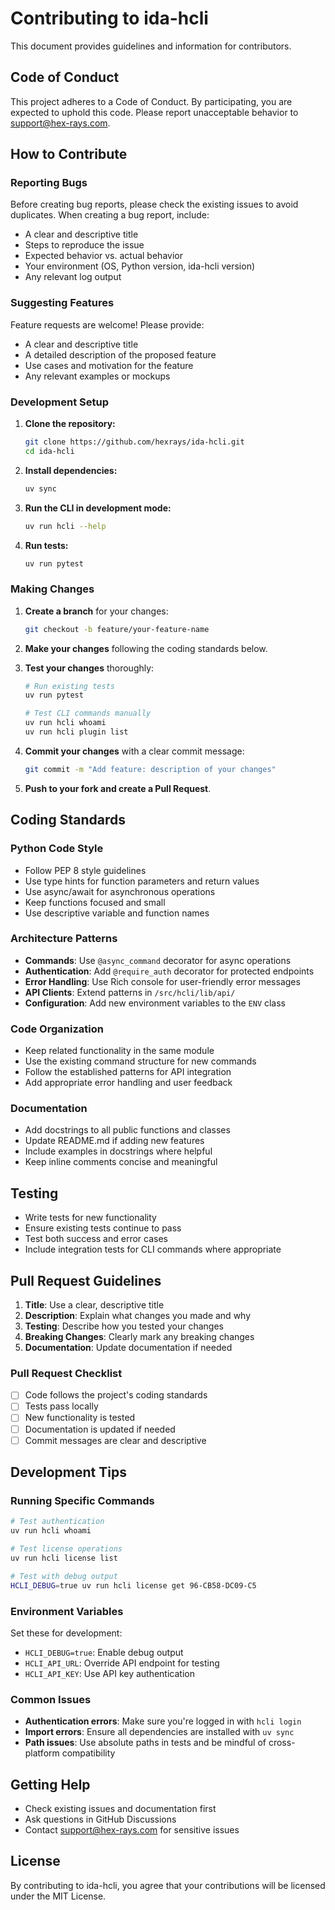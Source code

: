 # Contributing to ida-hcli

This document provides guidelines and information for contributors.

## Code of Conduct

This project adheres to a Code of Conduct. By participating, you are expected to uphold this code. Please report unacceptable behavior to support@hex-rays.com.

## How to Contribute

### Reporting Bugs

Before creating bug reports, please check the existing issues to avoid duplicates. When creating a bug report, include:

- A clear and descriptive title
- Steps to reproduce the issue
- Expected behavior vs. actual behavior
- Your environment (OS, Python version, ida-hcli version)
- Any relevant log output

### Suggesting Features

Feature requests are welcome! Please provide:

- A clear and descriptive title
- A detailed description of the proposed feature
- Use cases and motivation for the feature
- Any relevant examples or mockups

### Development Setup

1. **Clone the repository:**
   ```bash
   git clone https://github.com/hexrays/ida-hcli.git
   cd ida-hcli
   ```

2. **Install dependencies:**
   ```bash
   uv sync
   ```

3. **Run the CLI in development mode:**
   ```bash
   uv run hcli --help
   ```

4. **Run tests:**
   ```bash
   uv run pytest
   ```

### Making Changes

1. **Create a branch** for your changes:
   ```bash
   git checkout -b feature/your-feature-name
   ```

2. **Make your changes** following the coding standards below.

3. **Test your changes** thoroughly:
   ```bash
   # Run existing tests
   uv run pytest
   
   # Test CLI commands manually
   uv run hcli whoami
   uv run hcli plugin list
   ```

4. **Commit your changes** with a clear commit message:
   ```bash
   git commit -m "Add feature: description of your changes"
   ```

5. **Push to your fork and create a Pull Request**.

## Coding Standards

### Python Code Style

- Follow PEP 8 style guidelines
- Use type hints for function parameters and return values
- Use async/await for asynchronous operations
- Keep functions focused and small
- Use descriptive variable and function names

### Architecture Patterns

- **Commands**: Use `@async_command` decorator for async operations
- **Authentication**: Add `@require_auth` decorator for protected endpoints
- **Error Handling**: Use Rich console for user-friendly error messages
- **API Clients**: Extend patterns in `/src/hcli/lib/api/`
- **Configuration**: Add new environment variables to the `ENV` class

### Code Organization

- Keep related functionality in the same module
- Use the existing command structure for new commands
- Follow the established patterns for API integration
- Add appropriate error handling and user feedback

### Documentation

- Add docstrings to all public functions and classes
- Update README.md if adding new features
- Include examples in docstrings where helpful
- Keep inline comments concise and meaningful

## Testing

- Write tests for new functionality
- Ensure existing tests continue to pass
- Test both success and error cases
- Include integration tests for CLI commands where appropriate

## Pull Request Guidelines

1. **Title**: Use a clear, descriptive title
2. **Description**: Explain what changes you made and why
3. **Testing**: Describe how you tested your changes
4. **Breaking Changes**: Clearly mark any breaking changes
5. **Documentation**: Update documentation if needed

### Pull Request Checklist

- [ ] Code follows the project's coding standards
- [ ] Tests pass locally
- [ ] New functionality is tested
- [ ] Documentation is updated if needed
- [ ] Commit messages are clear and descriptive

## Development Tips

### Running Specific Commands

```bash
# Test authentication
uv run hcli whoami

# Test license operations
uv run hcli license list

# Test with debug output
HCLI_DEBUG=true uv run hcli license get 96-CB58-DC09-C5
```

### Environment Variables

Set these for development:

- `HCLI_DEBUG=true`: Enable debug output
- `HCLI_API_URL`: Override API endpoint for testing
- `HCLI_API_KEY`: Use API key authentication

### Common Issues

- **Authentication errors**: Make sure you're logged in with `hcli login`
- **Import errors**: Ensure all dependencies are installed with `uv sync`
- **Path issues**: Use absolute paths in tests and be mindful of cross-platform compatibility

## Getting Help

- Check existing issues and documentation first
- Ask questions in GitHub Discussions
- Contact support@hex-rays.com for sensitive issues

## License

By contributing to ida-hcli, you agree that your contributions will be licensed under the MIT License.